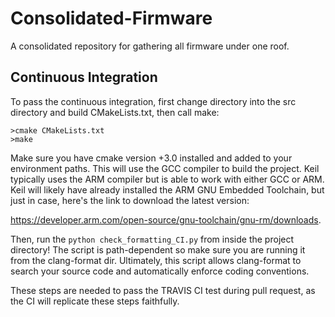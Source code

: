 # Consolidated-Firmware
A consolidated repository for gathering all firmware under one roof. 


## Continuous Integration
To pass the continuous integration, first change directory into the src directory and build CMakeLists.txt, then call make:

`>cmake CMakeLists.txt`  
`>make`

Make sure you have cmake version +3.0 installed and added to your environment paths. This will use the GCC compiler to build the project. Keil typically uses the ARM compiler but is able to work with either GCC or ARM. Keil will likely have already installed the ARM GNU Embedded Toolchain, but just in case, here's the link to download the latest version: 

https://developer.arm.com/open-source/gnu-toolchain/gnu-rm/downloads.

Then, run the `python check_formatting_CI.py` from inside the project directory! The script is path-dependent so make sure you are running it from the clang-format dir. Ultimately, this script allows clang-format to search your source code and automatically enforce coding conventions. 

These steps are needed to pass the TRAVIS CI test during pull request, as the CI will replicate these steps faithfully.
